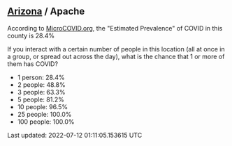 
## [Arizona](/united-states/arizona) / Apache

According to [MicroCOVID.org](http://microcovid.org),
the "Estimated Prevalence" of COVID in this county is 28.4%

If you interact with a certain number of people in this location
(all at once in a group, or spread out across the day), what is the chance that
1 or more of them has COVID?

- 1 person: 28.4%
- 2 people: 48.8%
- 3 people: 63.3%
- 5 people: 81.2%
- 10 people: 96.5%
- 25 people: 100.0%
- 100 people: 100.0%

Last updated: 2022-07-12 01:11:05.153615 UTC
